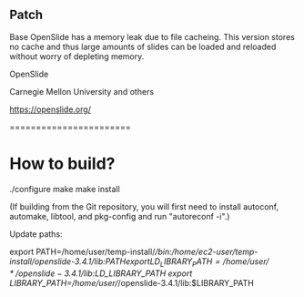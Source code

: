 ## Patch
Base OpenSlide has a memory leak due to file cacheing. This version stores no cache and thus large amounts of slides can be loaded and reloaded without worry of depleting memory.

OpenSlide

Carnegie Mellon University and others

https://openslide.org/


=======================


How to build?
=============

./configure
make
make install

(If building from the Git repository, you will first need to install
autoconf, automake, libtool, and pkg-config and run "autoreconf -i".)

Update paths:


export PATH=/home/user/temp-install/*/bin:/home/ec2-user/temp-install/openslide-3.4.1/lib:$PATH
export LD_LIBRARY_PATH=/home/user/*/openslide-3.4.1/lib:$LD_LIBRARY_PATH
export LIBRARY_PATH=/home/user/*/openslide-3.4.1/lib:$LIBRARY_PATH

